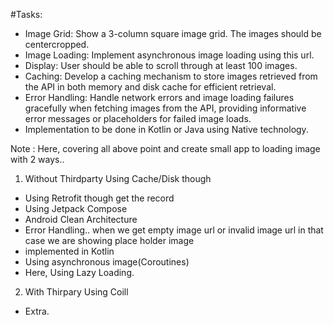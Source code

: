 #Tasks:

* Image Grid: Show a 3-column square image grid. The images should be centercropped.
* Image Loading: Implement asynchronous image loading using this url.
* Display: User should be able to scroll through at least 100 images.
* Caching: Develop a caching mechanism to store images retrieved from the API in
both memory and disk cache for efficient retrieval.
* Error Handling: Handle network errors and image loading failures gracefully when
fetching images from the API, providing informative error messages or placeholders
for failed image loads.
* Implementation to be done in Kotlin or Java using Native technology.

Note : Here, covering all above point and create small app to loading image with 2 ways..

1. Without Thirdparty Using Cache/Disk though
- Using Retrofit though get the record
- Using Jetpack Compose
- Android Clean Architecture
- Error Handling.. when we get empty image url or invalid image url in that case we are showing place holder image
- implemented in Kotlin
- Using asynchronous image(Coroutines)
- Here, Using Lazy Loading.


2. With Thirpary Using Coill
- Extra.
